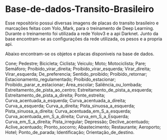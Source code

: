 # Base-de-dados-Transito-Brasileiro
Esse repositório possui diversas imagens de placas do transito brasileiro e marcações feitas com Yolo_Mark,
para o treinamento de Deep Learning. Durante o treinamento foi utilizada a rede Yolov3 e a api Darknet. Junto da base
encontram-se as configurações da rede utilizada, os pesos e a propria api.

Abaixo encontram-se os objetos e placas disponiveis na base de dados.

Cone; 
Pedestre; 
Bicicleta; 
Ciclista; 
Veiculo; 
Moto; 
Motociclista; 
Pare; 
Semáforo; 
Proibido_virar_direita; 
Proibido_virar_esquerda; 
Virar_direita; 
Virar_esquerda; 
De_preferencia; 
Sentido_proibido; 
Proibido_retornar; 
Estacionamento_regulamentado; 
Proibido_estacionar; 
Proibido_parar_e_estacionar; 
Área_escolar; 
Saliência_ou_lombada; 
Estreitamento_de_pista_ao_centro; 
Estreitamento_de_pista_a_esquerda; 
Estreitamento_de_pista_a_direita;
Ponte_estreita;
Curva_acentuada_a_esquerda; 
Curva_acentuada_a_direita; 
Curva_a_esquerda; 
Curva_a_direita; 
Pista_sinuosa_a_esquerda; 
Pista_sinuosa_a_direita; 
Curva_acentuada_em_S_a_esquerda; 
Curva_acentuada_em_S_a_direita; 
Curva_em_S_a_Esquerda;
Curva_em_S_a_direita; 
Pista_irregular; 
Depressão; 
Declive_acentuado; 
Aclive_acentuado; 
Pronto_socorro; 
Abastecimento; 
Restaurante; 
Aeroporto; 
Hotel; 
Ponto_de_parada; 
Identificação; 
Orientação_de_destino.


